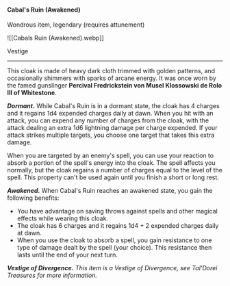 #### Cabal's Ruin (Awakened)

Wondrous item, legendary (requires attunement)

![[Cabals Ruin (Awakened).webp]]

Vestige

---

This cloak is made of heavy dark cloth trimmed with golden patterns, and occasionally shimmers with sparks of arcane energy. It was once worn by the famed gunslinger **Percival Fredrickstein von Musel Klossowski de Rolo III of Whitestone**.

***Dormant.*** While Cabal's Ruin is in a dormant state, the cloak has 4 charges and it regains 1d4 expended charges daily at dawn. When you hit with an attack, you can expend any number of charges from the cloak, with the attack dealing an extra 1d6 lightning damage per charge expended. If your attack strikes multiple targets, you choose one target that takes this extra damage.

When you are targeted by an enemy's spell, you can use your reaction to absorb a portion of the spell's energy into the cloak. The spell affects you normally, but the cloak regains a number of charges equal to the level of the spell. This property can't be used again until you finish a short or long rest.

***Awakened.*** When Cabal's Ruin reaches an awakened state, you gain the following benefits:

- You have advantage on saving throws against spells and other magical effects while wearing this cloak.
- The cloak has 6 charges and it regains 1d4 + 2 expended charges daily at dawn.
- When you use the cloak to absorb a spell, you gain resistance to one type of damage dealt by the spell (your choice). This resistance then lasts until the end of your next turn.

***Vestige of Divergence.*** *This item is a Vestige of Divergence, see *Tal'Dorei Treasures* for more information.*



